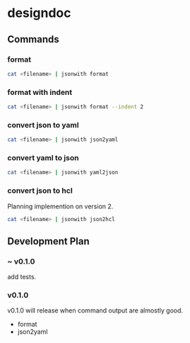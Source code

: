# designdoc
## Commands
### format
```bash
cat <filename> | jsonwith format
```

### format with indent
```bash
cat <filename> | jsonwith format --indent 2
```

### convert json to yaml
```bash
cat <filename> | jsonwith json2yaml
```

### convert yaml to json
```bash
cat <filename> | jsonwith yaml2json
```

### convert json to hcl
Planning implemention on version 2.
```bash
cat <filename> | jsonwith json2hcl
```

## Development Plan
### ~ v0.1.0
add tests.

### v0.1.0
v0.1.0 will release when command output are almostly good.
- format
- json2yaml

